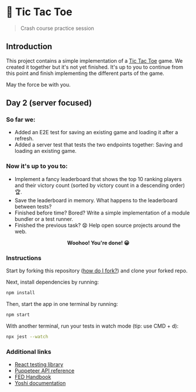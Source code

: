 # 🎲 Tic Tac Toe

> Crash course practice session

## Introduction

This project contains a simple implementation of a [Tic Tac Toe](https://en.wikipedia.org/wiki/Tic-tac-toe) game. We created it together but it's not yet finished. It's up to you to continue from this point and finish implementing the different parts of the game.

May the force be with you.

## Day 2 (server focused)

### So far we:

- Added an E2E test for saving an existing game and loading it after a refresh.
- Added a server test that tests the two endpoints together: Saving and loading an existing game.

### Now it's up to you to:

- Implement a fancy leaderboard that shows the top 10 ranking players and their victory count (sorted by victory count in a descending order) 🏆.
- Save the leaderboard in memory. What happens to the leaderboard between tests?
- Finished before time? Bored? Write a simple implementation of a module bundler or a test runner.
- Finished the previous task? 😧 Help open source projects around the web.

<p align="center"><strong>Woohoo! You're done! 😀</strong></p>

### Instructions

Start by forking this repository ([how do I fork?](https://help.github.com/articles/fork-a-repo/)) and clone your forked repo.

Next, install dependencies by running:

```sh
npm install
```

Then, start the app in one terminal by running:

```sh
npm start
```

With another terminal, run your tests in watch mode (tip: use CMD + d):

```sh
npx jest --watch
```

### Additional links

- [React testing library](https://testing-library.com/docs/intro)
- [Puppeteer API reference](https://github.com/GoogleChrome/puppeteer/blob/v1.12.2/docs/api.md)
- [FED Handbook](https://github.com/wix-private/fed-handbook)
- [Yoshi documentation](https://wix.github.io/yoshi)

